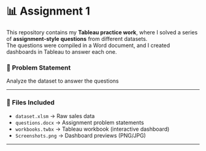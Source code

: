 # 📊 Assignment 1   

This repository contains my **Tableau practice work**, where I solved a series of **assignment-style questions** from different datasets.  
The questions were compiled in a Word document, and I created dashboards in Tableau to answer each one.

### 📌 Problem Statement  
Analyze the dataset to answer the questions

---

### 📂 Files Included  
- `dataset.xlsm` → Raw sales data  
- `questions.docx` → Assignment problem statements  
- `workbooks.twbx` → Tableau workbook (interactive dashboard)
- `Screenshots.png` → Dashboard previews (PNG/JPG) 

---



